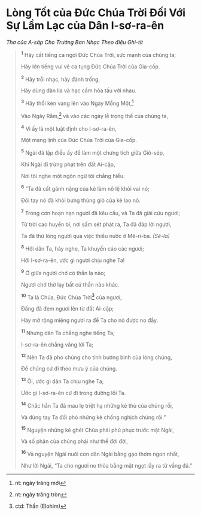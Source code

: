 # Lòng Tốt của Ðức Chúa Trời Ðối Với Sự Lầm Lạc của Dân I-sơ-ra-ên

_Thơ của A-sáp Cho Trưởng Ban Nhạc Theo điệu Ghi-tít_

> <sup><b>1</b></sup> Hãy cất tiếng ca ngợi Ðức Chúa Trời, sức mạnh của chúng ta;
>
> Hãy lớn tiếng vui vẻ ca tụng Ðức Chúa Trời của Gia-cốp.
>
> <sup><b>2</b></sup> Hãy trỗi nhạc, hãy đánh trống,
>
> Hãy dùng đàn lia và hạc cầm hòa tấu với nhau.
>
> <sup><b>3</b></sup> Hãy thổi kèn vang lên vào Ngày Mồng Một,[^1-fd09097d-6e3e-4a4c-ab80-786280e1d479]
>
> Vào Ngày Rằm,[^2-fd09097d-6e3e-4a4c-ab80-786280e1d479] và vào các ngày lễ trọng thể của chúng ta,
>
> <sup><b>4</b></sup> Vì ấy là một luật định cho I-sơ-ra-ên,
>
> Một mạng lịnh của Ðức Chúa Trời của Gia-cốp.
>
> <sup><b>5</b></sup> Ngài đã lập điều ấy để làm một chứng tích giữa Giô-sép,
>
> Khi Ngài đi trừng phạt trên đất Ai-cập,
>
> Nơi tôi nghe một ngôn ngữ tôi chẳng hiểu.
>
> <sup><b>6</b></sup> “Ta đã cất gánh nặng của kẻ làm nô lệ khỏi vai nó;
>
> Ðôi tay nó đã khỏi bưng thúng giỏ của kẻ lao nô.
>
> <sup><b>7</b></sup> Trong cơn hoạn nạn ngươi đã kêu cầu, và Ta đã giải cứu ngươi;
>
> Từ trời cao huyền bí, nơi sấm sét phát ra, Ta đã đáp lời ngươi,
>
> Ta đã thử lòng ngươi qua việc thiếu nước ở Mê-ri-ba. _(Sê-la)_
>
> <sup><b>8</b></sup> Hỡi dân Ta, hãy nghe, Ta khuyến cáo các ngươi;
>
> Hỡi I-sơ-ra-ên, ước gì ngươi chịu nghe Ta!
>
> <sup><b>9</b></sup> Ở giữa ngươi chớ có thần lạ nào;
>
> Ngươi chớ thờ lạy bất cứ thần nào khác.
>
> <sup><b>10</b></sup> Ta là Chúa, Ðức Chúa Trời[^3-fd09097d-6e3e-4a4c-ab80-786280e1d479] của ngươi,
>
> Ðấng đã đem ngươi lên từ đất Ai-cập;
>
> Hãy mở rộng miệng ngươi ra để Ta cho nó được no đầy.
>
> <sup><b>11</b></sup> Nhưng dân Ta chẳng nghe tiếng Ta;
>
> I-sơ-ra-ên chẳng vâng lời Ta;
>
> <sup><b>12</b></sup> Nên Ta đã phó chúng cho tính bướng bỉnh của lòng chúng,
>
> Ðể chúng cứ đi theo mưu ý của chúng.
>
> <sup><b>13</b></sup> Ôi, ước gì dân Ta chịu nghe Ta;
>
> Ước gì I-sơ-ra-ên cứ đi trong đường lối Ta.
>
> <sup><b>14</b></sup> Chắc hẳn Ta đã mau lẹ triệt hạ những kẻ thù của chúng rồi,
>
> Và dùng tay Ta đối phó những kẻ chống nghịch chúng rồi.”
>
> <sup><b>15</b></sup> Nguyện những kẻ ghét Chúa phải phủ phục trước mặt Ngài,
>
> Và số phận của chúng phải như thế đời đời,
>
> <sup><b>16</b></sup> Và nguyện Ngài nuôi con dân Ngài bằng gạo thơm ngon nhất,
>
> Như lời Ngài, “Ta cho ngươi no thỏa bằng mật ngọt lấy ra từ vầng đá.”

[^1-fd09097d-6e3e-4a4c-ab80-786280e1d479]: nt: ngày trăng mới

[^2-fd09097d-6e3e-4a4c-ab80-786280e1d479]: nt: ngày trăng tròn

[^3-fd09097d-6e3e-4a4c-ab80-786280e1d479]: ctd: Thần (Elohim)
